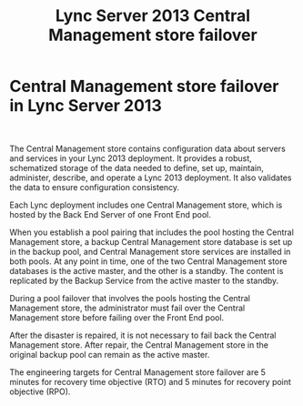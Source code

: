 ﻿---
title: Lync Server 2013 Central Management store failover
TOCTitle: Central Management store failover
ms:assetid: f464d715-68a4-462c-9584-00f41ab10db0
ms:mtpsurl: https://technet.microsoft.com/en-us/library/JJ205376(v=OCS.15)
ms:contentKeyID: 48185809
ms.date: 07/23/2014
mtps_version: v=OCS.15
---

# Central Management store failover in Lync Server 2013

 


The Central Management store contains configuration data about servers and services in your Lync 2013 deployment. It provides a robust, schematized storage of the data needed to define, set up, maintain, administer, describe, and operate a Lync 2013 deployment. It also validates the data to ensure configuration consistency.

Each Lync deployment includes one Central Management store, which is hosted by the Back End Server of one Front End pool.

When you establish a pool pairing that includes the pool hosting the Central Management store, a backup Central Management store database is set up in the backup pool, and Central Management store services are installed in both pools. At any point in time, one of the two Central Management store databases is the active master, and the other is a standby. The content is replicated by the Backup Service from the active master to the standby.

During a pool failover that involves the pools hosting the Central Management store, the administrator must fail over the Central Management store before failing over the Front End pool.

After the disaster is repaired, it is not necessary to fail back the Central Management store. After repair, the Central Management store in the original backup pool can remain as the active master.

The engineering targets for Central Management store failover are 5 minutes for recovery time objective (RTO) and 5 minutes for recovery point objective (RPO).

